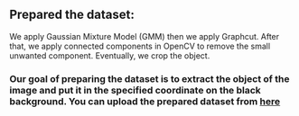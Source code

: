 ## Prepared the dataset: 
We apply Gaussian Mixture Model (GMM)  then we apply Graphcut. After that, we apply connected components in OpenCV to remove the small unwanted component. Eventually, we crop the object.

### Our goal of preparing the dataset is to extract the object of the image and put it in the specified coordinate on the black background. You can upload the prepared dataset from [here](https://www.dropbox.com/s/mffsrrtfushgf2p/Dataset_.zip?dl=0)
